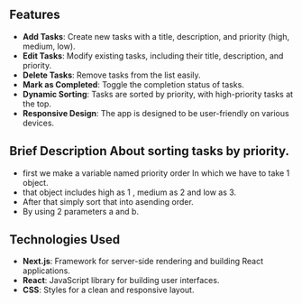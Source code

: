 ## Features

- **Add Tasks**: Create new tasks with a title, description, and priority (high, medium, low).
- **Edit Tasks**: Modify existing tasks, including their title, description, and priority.
- **Delete Tasks**: Remove tasks from the list easily.
- **Mark as Completed**: Toggle the completion status of tasks.
- **Dynamic Sorting**: Tasks are sorted by priority, with high-priority tasks at the top.
- **Responsive Design**: The app is designed to be user-friendly on various devices.

##  Brief Description About sorting tasks by priority.

- first we make a variable named priority order In which we have to take 1 object. 
- that object includes high as 1 , medium as 2 and low as 3.
- After that simply sort that into asending order.
- By using 2 parameters a and b.

## Technologies Used

- **Next.js**: Framework for server-side rendering and building React applications.
- **React**: JavaScript library for building user interfaces.
- **CSS**: Styles for a clean and responsive layout.